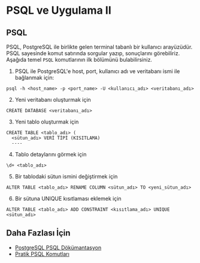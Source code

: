 PSQL ve Uygulama II
======

## PSQL

PSQL, PostgreSQL ile birlikte gelen terminal tabanlı bir kullanıcı arayüzüdür. PSQL sayesinde komut satırında sorgular yazıp, sonuçlarını görebiliriz. Aşağıda temel
`PSQL` komutlarının ilk bölümünü bulabilirsiniz.

1. PSQL ile PostgreSQL'e host, port, kullanıcı adı ve veritabanı ismi ile bağlanmak için:
```
psql -h <host_name> -p <port_name> -U <kullanıcı_adı> <veritabanı_adı>
```
2. Yeni veritabanı oluşturmak için
```
CREATE DATABASE <veritabanı_adı>
```
3. Yeni tablo oluşturmak için
```
CREATE TABLE <tablo_adı> (
  <sütun_adı> VERİ TİPİ (KISITLAMA)
  ----
```
4. Tablo detaylarını görmek için
```
\d+ <tablo_adı>
```
5. Bir tablodaki sütun ismini değiştirmek için
```
ALTER TABLE <tablo_adı> RENAME COLUMN <sütun_adı> TO <yeni_sütun_adı>
```
6. Bir sütuna UNIQUE kısıtlaması eklemek için
```
ALTER TABLE <tablo_adı> ADD CONSTRAINT <kısıtlama_adı> UNIQUE <sütun_adı>
```

## Daha Fazlası İçin
- [PostgreSQL PSQL Dökümantasyon](https://www.postgresql.org/docs/13/app-psql.html)
- [Pratik PSQL Komutları](https://www.postgresqltutorial.com/psql-commands/)




